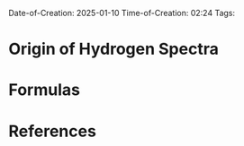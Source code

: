 Date-of-Creation: 2025-01-10
Time-of-Creation: 02:24
Tags:

# Origin of Hydrogen Spectra










# Formulas







# References



